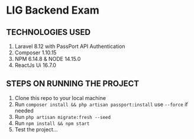 # LIG Backend Exam

TECHNOLOGIES USED
----

1. Laravel 8.12 with PassPort API Authentication
2. Composer 1.10.15
3. NPM 6.14.8 & NODE 14.15.0
4. ReactJs Ui 16.7.0

STEPS ON RUNNING THE PROJECT
----

1. Clone this repo to your local machine
2. Run `composer install && php artisan passport:install` use `--force` if needed
3. Run `php artisan migrate:fresh --seed`
4. Run `npm install && npm start`
5. Test the project...             